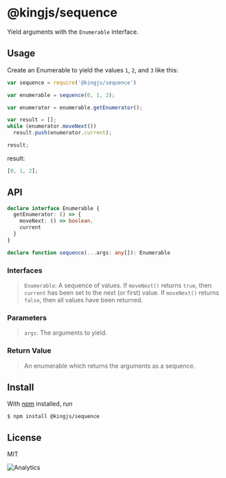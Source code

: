 # @kingjs/sequence

Yield arguments with the `Enumerable` interface.

## Usage

Create an Enumerable to yield the values `1`, `2`, and `3` like this:

```js
var sequence = require('@kingjs/sequence')

var enumerable = sequence(0, 1, 2);

var enumerator = enumerable.getEnumerator();

var result = [];
while (enumerator.moveNext()) 
  result.push(enumerator.current);

result;
```
result:
```js
[0, 1, 2];
```

## API

```ts
declare interface Enumerable {
  getEnumerator: () => {
    moveNext: () => boolean,
    current
  }
}  

declare function sequence(...args: any[]): Enumerable
```
### Interfaces
> `Enumerable`: A sequence of values. If `moveNext()` returns `true`, then `current` has been set to the next (or first) value. If `moveNext()` returns `false`, then all values have been returned.

### Parameters
> `args`: The arguments to yield.

### Return Value
> An enumerable which returns the arguments as a sequence.

## Install
With [npm](https://npmjs.org/) installed, run

```
$ npm install @kingjs/sequence
```

## License

MIT

![Analytics](https://analytics.kingjs.net/enumerable/create)
